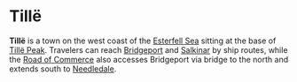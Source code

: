 # Tillë

**Tillë** is a town on the west coast of the [Esterfell Sea](../../mote/esterfell/lenya/esterfell-sea/esterfell-sea.md) sitting at the base of [Tillë Peak](../../mote/esterfell/lenya/attalya-mountains/tille-peak/tille-peak.md). Travelers can reach [Bridgeport](bridgeport.md) and [Salkinar](salkinar.md) by ship routes, while the [Road of Commerce](road-of-commerce.md) also accesses Bridgeport via bridge to the north and extends south to [Needledale](needledale.md).
